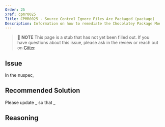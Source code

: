 ```yaml
---
Order: 25
xref: cpmr0025
Title: CPMR0025 - Source Control Ignore Files Are Packaged (package)
Description: Information on how to remediate the Chocolatey Package Moderation Rule 0025
---
```


> :memo: **NOTE** This page is a stub that has not yet been filled out. If you have questions about this issue, please ask in the review or reach out on [Gitter](https://gitter.im/chocolatey/chocolatey.org)

## Issue

In the nuspec,

## Recommended Solution

Please update _ so that _

## Reasoning
